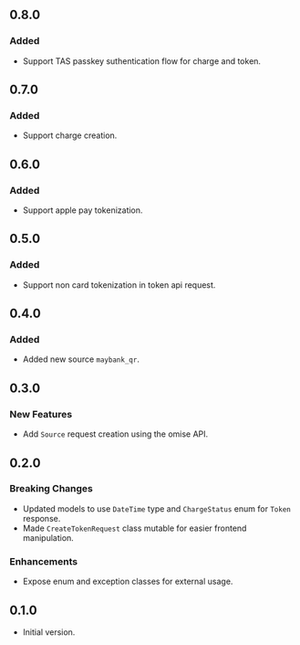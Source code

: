 ## 0.8.0

### Added

- Support TAS passkey suthentication flow for charge and token.

## 0.7.0

### Added

- Support charge creation.

## 0.6.0

### Added

- Support apple pay tokenization.

## 0.5.0

### Added

- Support non card tokenization in token api request.

## 0.4.0

### Added

- Added new source `maybank_qr`.

## 0.3.0

### New Features

- Add `Source` request creation using the omise API.

## 0.2.0

### Breaking Changes

- Updated models to use `DateTime` type and `ChargeStatus` enum for `Token` response.
- Made `CreateTokenRequest` class mutable for easier frontend manipulation.

### Enhancements

- Expose enum and exception classes for external usage.

## 0.1.0

- Initial version.
